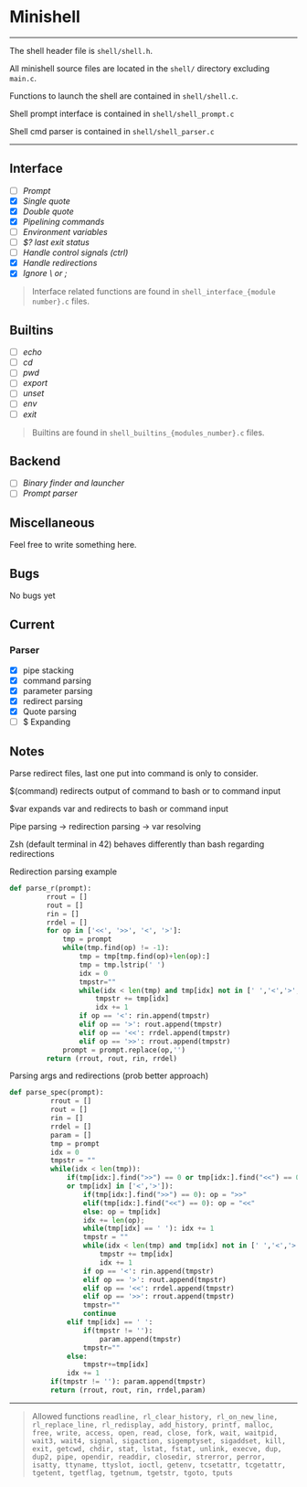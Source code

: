 # Minishell
--- ---
The shell header file is `shell/shell.h`.

All minishell source files are located in the `shell/` directory excluding `main.c`.

Functions to launch the shell are contained in `shell/shell.c`.

Shell prompt interface is contained in `shell/shell_prompt.c`

Shell cmd parser is contained in `shell/shell_parser.c`
--- ---
## Interface
- [ ] *Prompt*
- [x] *Single quote*
- [x] *Double quote*
- [x] *Pipelining commands*
- [ ] *Environment variables*
- [ ] *$? last exit status*
- [ ] *Handle control signals (ctrl)*
- [x] *Handle redirections*
- [x] *Ignore \ or ;*

> Interface related functions are found in `shell_interface_{module number}.c` files.

## Builtins
- [ ] *echo*
- [ ] *cd*
- [ ] *pwd*
- [ ] *export*
- [ ] *unset*
- [ ] *env*
- [ ] *exit*

> Builtins are found in `shell_builtins_{modules_number}.c` files.

## Backend
- [ ] *Binary finder and launcher* 
- [ ] *Prompt parser*

## Miscellaneous
Feel free to write something here.

## Bugs
No bugs yet



## Current
### Parser
- [x] pipe stacking
- [x] command parsing
- [x] parameter parsing
- [x] redirect parsing
- [x] Quote parsing
- [ ] $ Expanding
## Notes
Parse redirect files, last one put into command is only to consider.

$(command) redirects output of command to bash or to command input

$var expands var and redirects to bash or command input

Pipe parsing -> redirection parsing -> var resolving

Zsh (default terminal in 42) behaves differently than bash regarding redirections

Redirection parsing example 
```python
def parse_r(prompt):
         rrout = []
         rout = []
         rin = []
         rrdel = []
         for op in ['<<', '>>', '<', '>']:
             tmp = prompt
             while(tmp.find(op) != -1):
                 tmp = tmp[tmp.find(op)+len(op):]
                 tmp = tmp.lstrip(' ')
                 idx = 0
                 tmpstr=""
                 while(idx < len(tmp) and tmp[idx] not in [' ','<','>','|']):
                     tmpstr += tmp[idx]
                     idx += 1
                 if op == '<': rin.append(tmpstr)
                 elif op == '>': rout.append(tmpstr)
                 elif op == '<<': rrdel.append(tmpstr)
                 elif op == '>>': rrout.append(tmpstr)
             prompt = prompt.replace(op,'')
         return (rrout, rout, rin, rrdel)
```

Parsing args and redirections (prob better approach)

```python
def parse_spec(prompt):
          rrout = []
          rout = []
          rin = []
          rrdel = []
          param = []
          tmp = prompt
          idx = 0
          tmpstr = ""
          while(idx < len(tmp)):
              if(tmp[idx:].find(">>") == 0 or tmp[idx:].find("<<") == 0
              or tmp[idx] in ['<','>']):
                  if(tmp[idx:].find(">>") == 0): op = ">>"
                  elif(tmp[idx:].find("<<") == 0): op = "<<"
                  else: op = tmp[idx]
                  idx += len(op);
                  while(tmp[idx] == ' '): idx += 1
                  tmpstr = ""
                  while(idx < len(tmp) and tmp[idx] not in [' ','<','>','|']):
                      tmpstr += tmp[idx]
                      idx += 1
                  if op == '<': rin.append(tmpstr)
                  elif op == '>': rout.append(tmpstr)
                  elif op == '<<': rrdel.append(tmpstr)
                  elif op == '>>': rrout.append(tmpstr)
                  tmpstr=""
                  continue
              elif tmp[idx] == ' ':
                  if(tmpstr != ''):
                      param.append(tmpstr)
                  tmpstr=""
              else:
                  tmpstr+=tmp[idx]
              idx += 1
          if(tmpstr != ''): param.append(tmpstr)
          return (rrout, rout, rin, rrdel,param)

```
--- ---
> Allowed functions `readline, rl_clear_history, rl_on_new_line,
rl_replace_line, rl_redisplay, add_history,
printf, malloc, free, write, access, open, read,
close, fork, wait, waitpid, wait3, wait4, signal,
sigaction, sigemptyset, sigaddset, kill, exit,
getcwd, chdir, stat, lstat, fstat, unlink, execve,
dup, dup2, pipe, opendir, readdir, closedir,
strerror, perror, isatty, ttyname, ttyslot, ioctl,
getenv, tcsetattr, tcgetattr, tgetent, tgetflag,
tgetnum, tgetstr, tgoto, tputs`